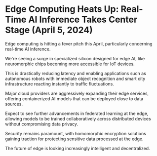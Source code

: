 # Edge Computing Heats Up: Real-Time AI Inference Takes Center Stage (April 5, 2024)

Edge computing is hitting a fever pitch this April, particularly concerning real-time AI inference.

We're seeing a surge in specialized silicon designed for edge AI, like neuromorphic chips becoming more accessible for IoT devices.

This is drastically reducing latency and enabling applications such as autonomous robots with immediate object recognition and smart city infrastructure reacting instantly to traffic fluctuations.

Major cloud providers are aggressively expanding their edge services, offering containerized AI models that can be deployed close to data sources.

Expect to see further advancements in federated learning at the edge, allowing models to be trained collaboratively across distributed devices without compromising data privacy.

Security remains paramount, with homomorphic encryption solutions gaining traction for protecting sensitive data processed at the edge.

The future of edge is looking increasingly intelligent and decentralized.
